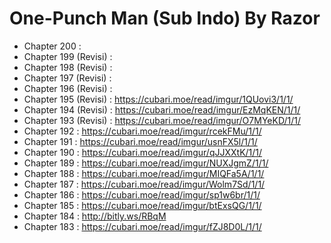 # One-Punch Man (Sub Indo) By Razor
* Chapter 200 :
* Chapter 199 (Revisi) :
* Chapter 198 (Revisi) :
* Chapter 197 (Revisi) : 
* Chapter 196 (Revisi) : 
* Chapter 195 (Revisi) : https://cubari.moe/read/imgur/1QUovi3/1/1/
* Chapter 194 (Revisi) : https://cubari.moe/read/imgur/EzMqKEN/1/1/
* Chapter 193 (Revisi) : https://cubari.moe/read/imgur/O7MYeKD/1/1/
* Chapter 192 : https://cubari.moe/read/imgur/rcekFMu/1/1/
* Chapter 191 : https://cubari.moe/read/imgur/usnFX5l/1/1/
* Chapter 190 : https://cubari.moe/read/imgur/qJJXXtK/1/1/
* Chapter 189 : https://cubari.moe/read/imgur/NUXJgmZ/1/1/
* Chapter 188 : https://cubari.moe/read/imgur/MIQFa5A/1/1/
* Chapter 187 : https://cubari.moe/read/imgur/Wolm7Sd/1/1/
* Chapter 186 : https://cubari.moe/read/imgur/sp1w6br/1/1/
* Chapter 185 : https://cubari.moe/read/imgur/btExsQG/1/1/
* Chapter 184 : http://bitly.ws/RBqM
* Chapter 183 : https://cubari.moe/read/imgur/fZJ8D0L/1/1/
